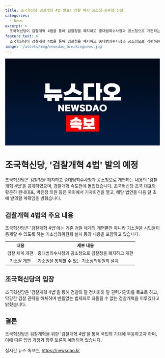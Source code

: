 ```yaml
---
title: 조국혁신당 검찰개혁 4법 발표! 검찰 폐지 공소청·중수청 신설
categories:
  - News
excerpt: >
  조국혁신당이 검찰개혁 4법을 통해 검찰청을 폐지하고 중대범죄수사청과 공소청으로 개편하는 내용을 공개하며 검찰개혁 속도전에 돌입했습니다. 이 법안은 기존 검찰의 수사권을 중대범죄수사청으로 이관하고 기소와 공소 유지만 전담하는 공소청으로 만드는 내용을 담고 있으며, 시민들이 기소권을 통제할 수 있도록 기소심의위원회를 설치하는 내용도 포함되어 있습니다. 또한, 검사의 지위를 행정부 공무원과 같도록 하여 특권의 상징이었던 검사장 제도를 폐지하는 등 빈틈없는 법제화를 통해 검찰의 탈 정치화와 권력해체를 목표로 한다고 밝혔습니다. (단어 수: 104)
feature_text: >
  조국혁신당이 검찰개혁 4법을 통해 검찰청을 폐지하고 중대범죄수사청과 공소청으로 개편하는 내용을 공개하며 검찰개혁 속도전에 돌입했습니다. 이 법안은 기존 검찰의 수사권을 중대범죄수사청으로 이관하고 기소와 공소 유지만 전담하는 공소청으로 만드는 내용을 담고 있으며, 시민들이 기소권을 통제할 수 있도록 기소심의위원회를 설치하는 내용도 포함되어 있습니다. 또한, 검사의 지위를 행정부 공무원과 같도록 하여 특권의 상징이었던 검사장 제도를 폐지하는 등 빈틈없는 법제화를 통해 검찰의 탈 정치화와 권력해체를 목표로 한다고 밝혔습니다. (단어 수: 104)
image: '/assets/img/newsdao_breakingnews.jpg'
---
```


<p><img src="/assets/img/newsdao_breakingnews.jpg" alt="implanttips 속보" /></p>

<h1>조국혁신당, '검찰개혁 4법' 발의 예정</h1>

<p data-ke-size="size16">조국혁신당은 검찰청을 폐지하고 중대범죄수사청과 공소청으로 개편하는 내용의 '검찰개혁 4법'을 공개하였으며, 검찰개혁 속도전에 돌입했습니다. 조국혁신당 조국 대표와 황운하 원내대표, 박은정 의원 등은 국회에서 기자회견을 열고, 해당 법안을 다음 달 초에 발의할 계획임을 밝혔습니다.</p>

<h2 data-ke-size="size26">검찰개혁 4법의 주요 내용</h2>

<p data-ke-size="size16">조국혁신당은 '검찰개혁 4법'에는 기존 검찰 체계의 개편뿐만 아니라 기소권을 시민들이 통제할 수 있도록 하는 기소심의위원회 설치 등의 내용을 포함하고 있습니다.</p>

<table>
   <tr>
      <td style="text-align: center; height: 17px;"><b>내용</b></td>
      <td style="text-align: center; height: 17px;"><b>세부 내용</b></td>
   </tr>
   <tr>
      <td style="text-align: center; height: 17px;">검찰 체계 개편</td>
      <td>중대범죄수사청과 공소청으로 검찰청을 폐지하고 개편</td>
   </tr>
   <tr>
      <td style="text-align: center; height: 17px;">기소권 개편</td>
      <td>기소권을 통제할 수 있는 기소심의위원회 설치</td>
   </tr>
</table>

<h2 data-ke-size="size26">조국혁신당의 입장</h2>

<p data-ke-size="size16">조국혁신당은 '검찰개혁 4법'을 통해 검찰의 탈 정치화와 탈 권력기관화를 목표로 하고, 막강한 검찰 권력을 해체하며 빈틈없는 법제화로 되돌릴 수 없는 검찰개혁을 이루겠다고 밝혔습니다.</p>

<h2 data-ke-size="size26">결론</h2>

<p data-ke-size="size16">조국혁신당은 검찰개혁을 위한 '검찰개혁 4법'을 통해 국민의 기대에 부응하고자 하며, 이에 따른 입법 과정과 향후 토론이 예정되어 있습니다.</p>
실시간 뉴스 속보는, <a href="https://newsdao.kr" rel="dofollow">https://newsdao.kr</a>


